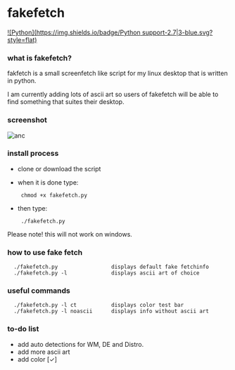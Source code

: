 # fakefetch
[![Python](https://img.shields.io/badge/Python support-2.7|3-blue.svg?style=flat)](https://www.python.org/)
### what is fakefetch?

fakfetch is a small screenfetch like script for my linux desktop that is written in python. 

I am currently adding lots of ascii art so users of fakefetch will be able to find something that suites their desktop.

### screenshot
![anc](https://raw.githubusercontent.com/JackCDK/fakefetch/master/pics/anchor.png)


### install process

* clone or download the script

* when it is done type:

       chmod +x fakefetch.py
       
* then type:

       ./fakefetch.py
       
Please note! this will not work on windows.      

### how to use fake fetch

      ./fakefetch.py                 displays default fake fetchinfo
      ./fakefetch.py -l              displays ascii art of choice
      
### useful commands

      ./fakefetch.py -l ct           displays color test bar
      ./fakefetch.py -l noascii      displays info without ascii art



### to-do list
* add auto detections for WM, DE and Distro.
* add more ascii art
* add color [✓]


